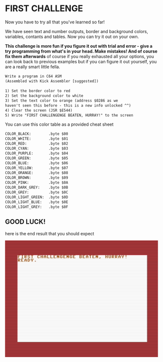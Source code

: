 # FIRST CHALLENGE

Now you have to try all that you've learned so far!

We have seen text and number outputs, border and background colors, variables, contants and tables. Now you can try it out on your own. 

**This challenge is more fun if you figure it out with trial and error - give a try programming from what's in your head. Make mistakes! And of course fix them afterwards** of course if you really exhausted all your options, you can look back to previous examples but if you can figure it out yourself, you are a really smart little fella.

```
Write a program in C64 ASM 
(Assembled with Kick Assembler [suggested])

1) Set the border color to red
2) Set the background color to white
3) Set the text color to orange (address $0286 as we
haven't seen this before - this is a new info unlocked ^^)
4) Clear the screen (JSR $E544)
5) Write "FIRST CHALLENGENGE BEATEN, HURRAY!" to the screen
```

You can use this color table as a provided cheat sheet

```assembly
COLOR_BLACK:        .byte $00 
COLOR_WHITE:        .byte $01
COLOR_RED:          .byte $02
COLOR_CYAN:         .byte $03
COLOR_PURPLE:       .byte $04
COLOR_GREEN:        .byte $05
COLOR_BLUE:         .byte $06
COLOR_YELLOW:       .byte $07
COLOR_ORANGE:       .byte $08
COLOR_BROWN:        .byte $09
COLOR_PINK:         .byte $0A
COLOR_DARK_GREY:    .byte $0B
COLOR_GREY:         .byte $0C
COLOR_LIGHT_GREEN:  .byte $0D
COLOR_LIGHT_BLUE:   .byte $0E
COLOR_LIGHT_GREY:   .byte $0F
```

## GOOD LUCK!

here is the end result that you should expect

![image](../res/challenge-1-solution.png)